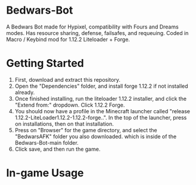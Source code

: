 # Bedwars-Bot
A Bedwars Bot made for Hypixel, compatibility with Fours and Dreams modes. Has resource sharing, defense, failsafes, and requeuing. Coded in Macro / Keybind mod for 1.12.2 Liteloader + Forge. 

# Getting Started
1. First, download and extract this repository.
2. Open the "Dependencies" folder, and install forge 1.12.2 if not installed already.
3. Once finished installing, run the liteloader 1.12.2 installer, and click the "Extend from:" dropdown. Click 1.12.2 Forge.
4. You should now have a profile in the Minecraft launcher called "release 1.12.2-LiteLoader1.12.2-1.12.2-forge..". In the top of the launcher, press on installations, then on that installation.
5. Press on "Browser" for the game directory, and select the "BedwarsAFK" folder you also downloaded. which is inside of the Bedwars-Bot-main folder.
6. Click save, and then run the game.

# In-game Usage

